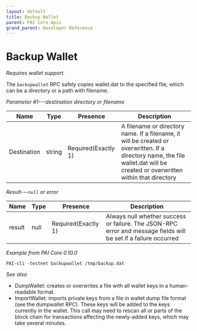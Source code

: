```yaml
---
layout: default
title: Backup Wallet
parent: PAI Core Apis
grand_parent: Developer Reference
---
```


Backup Wallet
======================

*Requires wallet support.*

The `backupwallet` RPC safely copies wallet.dat to the specified file, which can be a directory or a path with filename.

*Parameter #1---destination directory or filename*

| Name        | Type | Presence            | Description
|-------------|------|---------------------|-------------
|Destination  |string| Required(Exactly 1) | A filename or directory name. If a filename, it will be created or overwritten. If a directory name, the file wallet.dat will be created or overwritten within that directory

*Result---`null` or error*

| Name   | Type | Presence            | Description
|--------|------|---------------------|-------------
|result  |null  | Required(Exactly 1) | Always null whether success or failure. The JSON-RPC error and message fields will be set if a failure occurred

*Example from PAI Core 0.10.0*

```
PAI-cli -testnet backupwallet /tmp/backup.dat
```

*See also*

* DumpWallet: creates or overwrites a file with all wallet keys in a human-readable format.
* ImportWallet:  imports private keys from a file in wallet dump file format (see the dumpwallet RPC). These keys will be added to the keys currently in the wallet. This call may need to rescan all or parts of the block chain for transactions affecting the newly-added keys, which may take several minutes.
